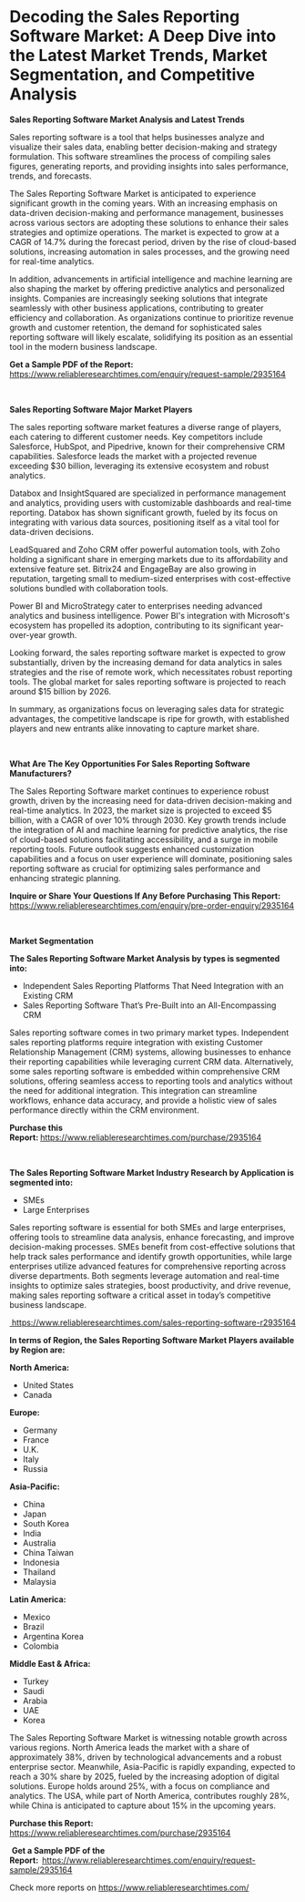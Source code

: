<p><h1>Decoding the Sales Reporting Software Market: A Deep Dive into the Latest Market Trends, Market Segmentation, and Competitive Analysis</h1></p><p><strong>Sales Reporting Software Market Analysis and Latest Trends</strong></p>
<p><p>Sales reporting software is a tool that helps businesses analyze and visualize their sales data, enabling better decision-making and strategy formulation. This software streamlines the process of compiling sales figures, generating reports, and providing insights into sales performance, trends, and forecasts. </p><p>The Sales Reporting Software Market is anticipated to experience significant growth in the coming years. With an increasing emphasis on data-driven decision-making and performance management, businesses across various sectors are adopting these solutions to enhance their sales strategies and optimize operations. The market is expected to grow at a CAGR of 14.7% during the forecast period, driven by the rise of cloud-based solutions, increasing automation in sales processes, and the growing need for real-time analytics.</p><p>In addition, advancements in artificial intelligence and machine learning are also shaping the market by offering predictive analytics and personalized insights. Companies are increasingly seeking solutions that integrate seamlessly with other business applications, contributing to greater efficiency and collaboration. As organizations continue to prioritize revenue growth and customer retention, the demand for sophisticated sales reporting software will likely escalate, solidifying its position as an essential tool in the modern business landscape.</p></p>
<p><strong>Get a Sample PDF of the Report:&nbsp;</strong> <a href="https://www.reliableresearchtimes.com/enquiry/request-sample/2935164?utm_campaign=3040&utm_medium=2&utm_source=Github&utm_content=ia&utm_term=14032025&utm_id=sales-reporting-software">https://www.reliableresearchtimes.com/enquiry/request-sample/2935164</a></p>
<p>&nbsp;</p>
<p><strong>Sales Reporting Software Major Market Players</strong></p>
<p><p>The sales reporting software market features a diverse range of players, each catering to different customer needs. Key competitors include Salesforce, HubSpot, and Pipedrive, known for their comprehensive CRM capabilities. Salesforce leads the market with a projected revenue exceeding $30 billion, leveraging its extensive ecosystem and robust analytics.</p><p>Databox and InsightSquared are specialized in performance management and analytics, providing users with customizable dashboards and real-time reporting. Databox has shown significant growth, fueled by its focus on integrating with various data sources, positioning itself as a vital tool for data-driven decisions.</p><p>LeadSquared and Zoho CRM offer powerful automation tools, with Zoho holding a significant share in emerging markets due to its affordability and extensive feature set. Bitrix24 and EngageBay are also growing in reputation, targeting small to medium-sized enterprises with cost-effective solutions bundled with collaboration tools.</p><p>Power BI and MicroStrategy cater to enterprises needing advanced analytics and business intelligence. Power BI's integration with Microsoft's ecosystem has propelled its adoption, contributing to its significant year-over-year growth.</p><p>Looking forward, the sales reporting software market is expected to grow substantially, driven by the increasing demand for data analytics in sales strategies and the rise of remote work, which necessitates robust reporting tools. The global market for sales reporting software is projected to reach around $15 billion by 2026.</p><p>In summary, as organizations focus on leveraging sales data for strategic advantages, the competitive landscape is ripe for growth, with established players and new entrants alike innovating to capture market share.</p></p>
<p>&nbsp;</p>
<p><strong>What Are The Key Opportunities For Sales Reporting Software Manufacturers?</strong></p>
<p><p>The Sales Reporting Software market continues to experience robust growth, driven by the increasing need for data-driven decision-making and real-time analytics. In 2023, the market size is projected to exceed $5 billion, with a CAGR of over 10% through 2030. Key growth trends include the integration of AI and machine learning for predictive analytics, the rise of cloud-based solutions facilitating accessibility, and a surge in mobile reporting tools. Future outlook suggests enhanced customization capabilities and a focus on user experience will dominate, positioning sales reporting software as crucial for optimizing sales performance and enhancing strategic planning.</p></p>
<p><strong>Inquire or Share Your Questions If Any Before Purchasing This Report:</strong> <a href="https://www.reliableresearchtimes.com/enquiry/pre-order-enquiry/2935164?utm_campaign=3040&utm_medium=2&utm_source=Github&utm_content=ia&utm_term=14032025&utm_id=sales-reporting-software">https://www.reliableresearchtimes.com/enquiry/pre-order-enquiry/2935164</a></p>
<p>&nbsp;</p>
<p><strong>Market Segmentation</strong></p>
<p><strong>The Sales Reporting Software Market Analysis by types is segmented into:</strong></p>
<p><ul><li>Independent Sales Reporting Platforms That Need Integration with an Existing CRM</li><li>Sales Reporting Software That’s Pre-Built into an All-Encompassing CRM</li></ul></p>
<p><p>Sales reporting software comes in two primary market types. Independent sales reporting platforms require integration with existing Customer Relationship Management (CRM) systems, allowing businesses to enhance their reporting capabilities while leveraging current CRM data. Alternatively, some sales reporting software is embedded within comprehensive CRM solutions, offering seamless access to reporting tools and analytics without the need for additional integration. This integration can streamline workflows, enhance data accuracy, and provide a holistic view of sales performance directly within the CRM environment.</p></p>
<p><strong>Purchase this Report:&nbsp;</strong><a href="https://www.reliableresearchtimes.com/purchase/2935164?utm_campaign=3040&utm_medium=2&utm_source=Github&utm_content=ia&utm_term=14032025&utm_id=sales-reporting-software">https://www.reliableresearchtimes.com/purchase/2935164</a></p>
<p>&nbsp;</p>
<p><strong>The Sales Reporting Software Market Industry Research by Application is segmented into:</strong></p>
<p><ul><li>SMEs</li><li>Large Enterprises</li></ul></p>
<p><p>Sales reporting software is essential for both SMEs and large enterprises, offering tools to streamline data analysis, enhance forecasting, and improve decision-making processes. SMEs benefit from cost-effective solutions that help track sales performance and identify growth opportunities, while large enterprises utilize advanced features for comprehensive reporting across diverse departments. Both segments leverage automation and real-time insights to optimize sales strategies, boost productivity, and drive revenue, making sales reporting software a critical asset in today’s competitive business landscape.</p></p>
<p><a href="https://www.reliableresearchtimes.com/sales-reporting-software-r2935164?utm_campaign=3040&utm_medium=2&utm_source=Github&utm_content=ia&utm_term=14032025&utm_id=sales-reporting-software">&nbsp;https://www.reliableresearchtimes.com/sales-reporting-software-r2935164</a></p>
<p><strong>In terms of Region, the Sales Reporting Software Market Players available by Region are:</strong></p>
<p>
    <p> <strong> North America: </strong>
        <ul>
            <li>United States</li>
            <li>Canada</li>
        </ul>
        </p> 
    <p> <strong> Europe: </strong>
        <ul>
            <li>Germany</li>
            <li>France</li>
            <li>U.K.</li>
            <li>Italy</li>
            <li>Russia</li>
        </ul>
        </p> 
    <p> <strong> Asia-Pacific: </strong>
        <ul>
            <li>China</li>
            <li>Japan</li>
            <li>South Korea</li>
            <li>India</li>
            <li>Australia</li>
            <li>China Taiwan</li>
            <li>Indonesia</li>
            <li>Thailand</li>
            <li>Malaysia</li>
        </ul>
        </p> 
    <p> <strong> Latin America: </strong>
        <ul>
            <li>Mexico</li>
            <li>Brazil</li>
            <li>Argentina Korea</li>
            <li>Colombia</li>
        </ul>
        </p> 
    <p> <strong> Middle East & Africa: </strong>
        <ul>
            <li>Turkey</li>
            <li>Saudi</li>
            <li>Arabia</li>
            <li>UAE</li>
            <li>Korea</li>
        </ul>
    </p>
    </p>
<p><p>The Sales Reporting Software Market is witnessing notable growth across various regions. North America leads the market with a share of approximately 38%, driven by technological advancements and a robust enterprise sector. Meanwhile, Asia-Pacific is rapidly expanding, expected to reach a 30% share by 2025, fueled by the increasing adoption of digital solutions. Europe holds around 25%, with a focus on compliance and analytics. The USA, while part of North America, contributes roughly 28%, while China is anticipated to capture about 15% in the upcoming years.</p></p>
<p><strong>Purchase this Report: </strong><a href="https://www.reliableresearchtimes.com/purchase/2935164?utm_campaign=3040&utm_medium=2&utm_source=Github&utm_content=ia&utm_term=14032025&utm_id=sales-reporting-software">https://www.reliableresearchtimes.com/purchase/2935164</a></p>
<p>&nbsp;<strong>Get a Sample PDF of the Report:&nbsp;&nbsp;</strong><a href="https://www.reliableresearchtimes.com/enquiry/request-sample/2935164?utm_campaign=3040&utm_medium=2&utm_source=Github&utm_content=ia&utm_term=14032025&utm_id=sales-reporting-software">https://www.reliableresearchtimes.com/enquiry/request-sample/2935164</a></p>
<p><strong></strong></p>
<p>Check more reports on <a href="https://www.reliableresearchtimes.com/?utm_campaign=3040&utm_medium=2&utm_source=Github&utm_content=ia&utm_term=14032025&utm_id=sales-reporting-software">https://www.reliableresearchtimes.com/</a></p>